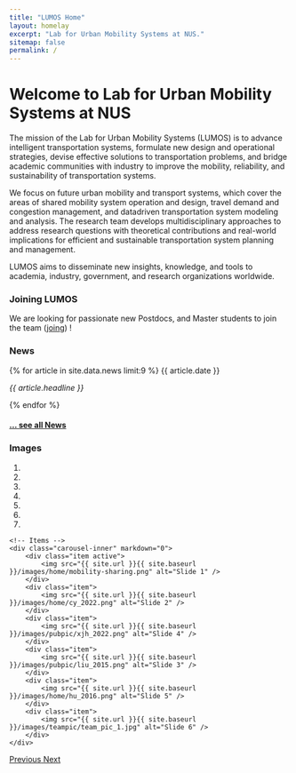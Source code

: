 ```yaml
---
title: "LUMOS Home"
layout: homelay
excerpt: "Lab for Urban Mobility Systems at NUS."
sitemap: false
permalink: /
---
```


# Welcome to Lab for Urban Mobility Systems at NUS

<!-- ![image](https://s3.eu-west-1.amazonaws.com/presspage-production-content/uploads/2580/mit_report-1-103449.jpg){: style="width: 250px; float: left;margin-right: 20px; border: 10px"} -->

The mission of the Lab for Urban Mobility Systems (LUMOS) is to advance intelligent transportation systems, formulate new design and operational strategies, devise effective solutions to transportation problems, and bridge academic communities with industry to improve the mobility, reliability, and sustainability of transportation systems. 

We focus on future urban mobility and transport systems, which cover the areas of shared mobility system operation and design, travel demand and congestion management, and datadriven transportation system modeling and analysis. The research team develops multidisciplinary approaches to address research questions with theoretical contributions and real-world implications for efficient and sustainable transportation system planning and management. 

LUMOS aims to disseminate new insights, knowledge, and tools to academia, industry, government, and research organizations worldwide.


### Joining LUMOS
We are looking for passionate new Postdocs, and Master students to join the team ([joing](joing)) !

### News
{% for article in site.data.news limit:9 %}
{{ article.date }}
<p><em>{{ article.headline }}</em></p>
{% endfor %}

<h4><a href="{{ site.url }}{{ site.baseurl }}/allnews.html">... see all News</a></h4>
    
### Images
<div markdown="0" id="carousel" class="carousel slide" data-ride="carousel" data-interval="4000" data-pause="hover" >
    <!-- Menu -->
    <ol class="carousel-indicators">
        <li data-target="#carousel" data-slide-to="0" class="active"></li>
        <li data-target="#carousel" data-slide-to="1"></li>
        <li data-target="#carousel" data-slide-to="2"></li>
        <li data-target="#carousel" data-slide-to="3"></li>
        <li data-target="#carousel" data-slide-to="4"></li>
        <li data-target="#carousel" data-slide-to="5"></li>
        <li data-target="#carousel" data-slide-to="6"></li>
    </ol>

    <!-- Items -->
    <div class="carousel-inner" markdown="0">
        <div class="item active">
            <img src="{{ site.url }}{{ site.baseurl }}/images/home/mobility-sharing.png" alt="Slide 1" />
        </div>
        <div class="item">
            <img src="{{ site.url }}{{ site.baseurl }}/images/home/cy_2022.png" alt="Slide 2" />
        </div>
        <div class="item">
            <img src="{{ site.url }}{{ site.baseurl }}/images/pubpic/xjh_2022.png" alt="Slide 4" />
        </div>
        <div class="item">
            <img src="{{ site.url }}{{ site.baseurl }}/images/pubpic/liu_2015.png" alt="Slide 3" />
        </div>
        <div class="item">
            <img src="{{ site.url }}{{ site.baseurl }}/images/home/hu_2016.png" alt="Slide 5" />
        </div>
        <div class="item">
            <img src="{{ site.url }}{{ site.baseurl }}/images/teampic/team_pic_1.jpg" alt="Slide 6" />
        </div>       
    </div>
  <a class="left carousel-control" href="#carousel" role="button" data-slide="prev">
    <span class="glyphicon glyphicon-chevron-left" aria-hidden="true"></span>
    <span class="sr-only">Previous</span>
  </a>
  <a class="right carousel-control" href="#carousel" role="button" data-slide="next">
    <span class="glyphicon glyphicon-chevron-right" aria-hidden="true"></span>
    <span class="sr-only">Next</span>
  </a>
</div>




